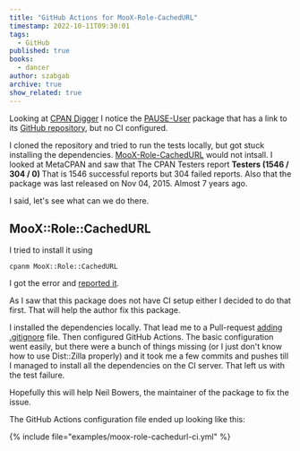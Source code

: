 ```yaml
---
title: "GitHub Actions for MooX-Role-CachedURL"
timestamp: 2022-10-11T09:30:01
tags:
  - GitHub
published: true
books:
  - dancer
author: szabgab
archive: true
show_related: true
---
```



Looking at [CPAN Digger](https://cpan-digger.perlmaven.com/) I notice the [PAUSE-User](https://metacpan.org/dist/PAUSE-Users)
package that has a link to its [GitHub repository](https://github.com/neilb/PAUSE-Users), but no CI configured.


I cloned the repository and tried to run the tests locally, but got stuck installing the dependencies. [MooX-Role-CachedURL](https://metacpan.org/dist/MooX-Role-CachedURL)
would not intsall. I looked at MetaCPAN and saw that The CPAN Testers report <b> Testers (1546 / 304 / 0) </b> That is 1546 successful reports but 304 failed reports.
Also that the package was last released on Nov 04, 2015. Almost 7 years ago.

I said, let's see what can we do there.

## MooX::Role::CachedURL

I tried to install it using

```
cpanm MooX::Role::CachedURL
```

I got the error and [reported it](https://github.com/neilb/MooX-Role-CachedURL/issues/1).

As I saw that this package does not have CI setup either I decided to do that first. That will help the author fix this package.

I installed the dependencies locally. That lead me to a Pull-request [adding .gitignore](https://github.com/neilb/MooX-Role-CachedURL/pull/2) file.
Then configured GitHub Actions. The basic configuration went easily, but there were a bunch of things missing (or I just don't know how to use Dist::Zilla properly)
and it took me a few commits and pushes till I managed to install all the dependencies on the CI server. That left us with the test failure.

Hopefully this will help Neil Bowers, the maintainer of the package to fix the issue.

The GitHub Actions configuration file ended up looking like this:

{% include file="examples/moox-role-cachedurl-ci.yml" %}
